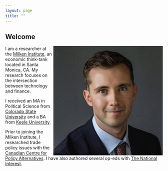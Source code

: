 ```yaml
---
layout: page
title: ""
---
```


## Welcome

<img style="float: right;" src="assets/BenjaminSmithHeadshot.jpeg" width="350" height="350">

I am a researcher at the [Milken Institute](https://milkeninstitute.org/), an economic think-tank located in Santa Monica, CA. My research focuses on the intersection between technology and finance.

I received an MA in Political Science from [Colorado State University](https://www.colostate.edu/) and a BA from [Keele University](https://www.keele.ac.uk/).

Prior to joining the Milken Institute, I researched trade policy issues with the [Canadian Centre for Policy Alternatives](https://www.policyalternatives.ca/). I have also authored several op-eds with [The National Interest](https://nationalinterest.org/). 

